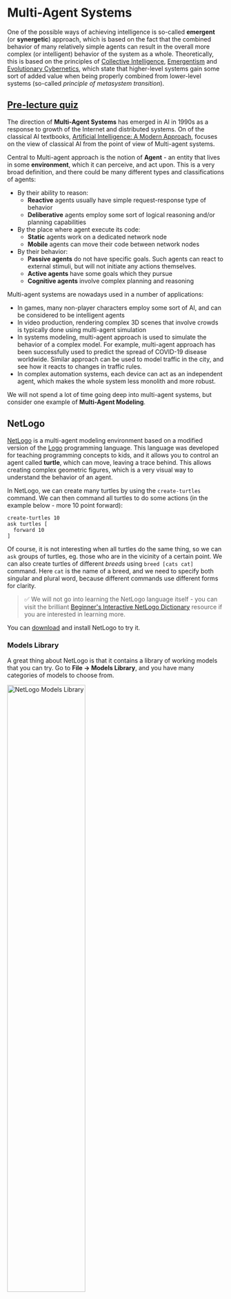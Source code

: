# Multi-Agent Systems

One of the possible ways of achieving intelligence is so-called **emergent** (or **synergetic**) approach, which is based on the fact that the combined behavior of many relatively simple agents can result in the overall more complex (or intelligent) behavior of the system as a whole. Theoretically, this is based on the principles of [Collective Intelligence](https://en.wikipedia.org/wiki/Collective_intelligence), [Emergentism](https://en.wikipedia.org/wiki/Global_brain) and [Evolutionary Cybernetics](https://en.wikipedia.org/wiki/Global_brain), which state that higher-level systems gain some sort of added value when being properly combined from lower-level systems (so-called *principle of metasystem transition*).

## [Pre-lecture quiz](https://black-ground-0cc93280f.1.azurestaticapps.net/quiz/123)

The direction of **Multi-Agent Systems** has emerged in AI in 1990s as a response to growth of the Internet and distributed systems. On of the classical AI textbooks, [Artificial Intelligence: A Modern Approach](https://en.wikipedia.org/wiki/Artificial_Intelligence:_A_Modern_Approach), focuses on the view of classical AI from the point of view of Multi-agent systems.

Central to Multi-agent approach is the notion of **Agent** - an entity that lives in some **environment**, which it can perceive, and act upon. This is a very broad definition, and there could be many different types and classifications of agents:

* By their ability to reason:
   - **Reactive** agents usually have simple request-response type of behavior
   - **Deliberative** agents employ some sort of logical reasoning and/or planning capabilities
* By the place where agent execute its code:
   - **Static** agents work on a dedicated network node
   - **Mobile** agents can move their code between network nodes
* By their behavior:
   - **Passive agents** do not have specific goals. Such agents can react to external stimuli, but will not initiate any actions themselves. 
   - **Active agents** have some goals which they pursue
   - **Cognitive agents** involve complex planning and reasoning

Multi-agent systems are nowadays used in a number of applications:

* In games, many non-player characters employ some sort of AI, and can be considered to be intelligent agents
* In video production, rendering complex 3D scenes that involve crowds is typically done using multi-agent simulation
* In systems modeling, multi-agent approach is used to simulate the behavior of a complex model. For example, multi-agent approach has been successfully used to predict the spread of COVID-19 disease worldwide. Similar approach can be used to model traffic in the city, and see how it reacts to changes in traffic rules.
* In complex automation systems, each device can act as an independent agent, which makes the whole system less monolith and more robust.

We will not spend a lot of time going deep into multi-agent systems, but consider one example of **Multi-Agent Modeling**.

## NetLogo

[NetLogo](https://ccl.northwestern.edu/netlogo/) is a multi-agent modeling environment based on a modified version of the [Logo](https://en.wikipedia.org/wiki/Logo_(programming_language)) programming language. This language was developed for teaching programming concepts to kids, and it allows you to control an agent called **turtle**, which can move, leaving a trace behind. This allows creating complex geometric figures, which is a very visual way to understand the behavior of an agent.

In NetLogo, we can create many turtles by using the `create-turtles` command. We can then command all turtles to do some actions (in the example below - more 10 point forward):

```
create-turtles 10
ask turtles [
  forward 10
]
```

Of course, it is not interesting when all turtles do the same thing, so we can `ask` groups of turtles, eg. those who are in the vicinity of a certain point. We can also create turtles of different *breeds* using `breed [cats cat]` command. Here `cat` is the name of a breed, and we need to specify both singular and plural word, because different commands use different forms for clarity.

> ✅ We will not go into learning the NetLogo language itself - you can visit the brilliant [Beginner's Interactive NetLogo Dictionary](https://ccl.northwestern.edu/netlogo/bind/) resource if you are interested in learning more.

You can [download](https://ccl.northwestern.edu/netlogo/download.shtml) and install NetLogo to try it.

### Models Library

A great thing about NetLogo is that it contains a library of working models that you can try. Go to **File &rightarrow; Models Library**, and you have many categories of models to choose from.

<img alt="NetLogo Models Library" src="images/NetLogo-ModelLib.png" width="60%"/>

> A screenshot of the models library by Dmitry Soshnikov

You can open one of the models, for example **Biology &rightarrow; Flocking**.

### Main Principles

After opening the model, you are taken to the main NetLogo screen. Here is a sample model that describes the population of wolves and sheep, given finite resources (grass).

![NetLogo Main Screen](images/NetLogo-Main.png)

> Screenshot by Dmitry Soshnikov

On this screen, you can see:

* The **Interface** section which contains:
  - The main field, where all agents live
  - Different controls: buttons, sliders, etc.
  - Graphs that you can use to display parameters of the simulation
* The **Code** tab which contains the editor, where you can type NetLogo program

In most cases, the interface would have a **Setup** button, which initializes the simulation state, and a **Go** button that starts the execution. Those are handled by corresponding handlers in the code that look like this:

```
to go [
...
]
```

NetLogo's world consists of the following objects:

* **Agents** (turtles) that can move across the field and do something. You command agents by using `ask turtles [...]` syntax, and the code in brackets is executed by all agents in *turtle mode*.
* **Patches** are square areas of the field, on which agents live. You can refer to all agents on the same patch, or you can change patch colors and some other properties. You can also `ask patches` to do something.
* **Observer** is a unique agent that controls the world. All button handlers are executed in *observer mode*.

> ✅ The beauty of a multi-agent environment is that the code that runs in turtle mode or in patch mode is executed at the same time by all agents in parallel. Thus, by writing a little code and programming the behavior of individual agent, you can create complex behavior of the simulation system as a whole.

### Flocking

As an example of multi-agent behavior, let's consider **[Flocking](https://en.wikipedia.org/wiki/Flocking_(behavior))**. Flocking is a complex pattern that is very similar to how flocks of birds fly. Watching them fly you can think that they follow some kind of collective algorithm, or that they possess some form of *collective intelligence*. However, this complex behavior arises when each individual agent (in this case, a *bird*) only observes some other agents in a short distance from it, and follows three simple rules:

* **Alignment** - it steers towards the average heading of neighboring agents
* **Cohesion** - it tries to steer towards the average position of neighbors (*long range attraction*)
* **Separation** - when getting too close to other birds, it tries to move away (*short range repulsion*)

You can run the flocking example and observe the behavior. You can also adjust parameters, such as *degree of separation*, or the *viewing range*, which defines how far each bird can see. Note that if you decrease the viewing range to 0, all birds become blind, and flocking stops. If you decrease separation to 0, all birds gather into a straight line.

> ✅ Switch to the **Code** tab and see where three rules of flocking (alignment, cohesion and separation) are implemented in code. Note how we refer only to those agents that are in sight.

### Other Models to see

There are a few more interesting models that you can experiment with:

* **Art &rightarrow; Fireworks** shows how a firework can be considered a collective behavior of individual fire streams
* **Social Science &rightarrow; Traffic Basic** and **Social Science &rightarrow; Traffic Grid** show the model of city traffic in 1D and 2D Grid with or without traffic lights. Each car in the simulation follows the following rules:
   - If the space in front of it is empty - accelerate (up to a certain max speed)
   - If it sees the obstacle in front - brake (and you can adjust how far a driver can see)
* **Social Science &rightarrow; Party** shows how people group together during a cocktail party. You can find the combination of parameters that lead to the fastest increase of happiness of the group.

As you can see from these examples, multi-agent simulations can be quite a useful way to understand the behavior of a complex system consisting of individuals that follow the same or similar logic. It can also be used to control virtual agents, such as [NPCs](https://en.wikipedia.org/wiki/NPC) in computer games, or agents in 3D animated worlds.

## Deliberative Agents

The agents described above are very simple, reacting to changes in environment using some kind of algorithm. As such they are **reactive agents**. However, sometimes agents can reason and plan their action, in which case they are called **deliberative**.

A typical example would be a personal agent that receives an instruction from a human to book a vacation tour. Suppose that there are many agents that live on the internet, who can help it. It should then contact other agents to see which flights are available, what are the hotel prices for different dates, and try to negotiate the best price. When the vacation plan is complete and confirmed by the owner, it can proceed with booking.

In order to do that, agents need to **communicate**. For successful communication they need:

* Some **standard languages to exchange knowledge**, such as [Knowledge Interchange Format](https://en.wikipedia.org/wiki/Knowledge_Interchange_Format) (KIF) and [Knowledge Query and Manipulation Language](https://en.wikipedia.org/wiki/Knowledge_Query_and_Manipulation_Language) (KQML). Those languages are designed based on [Speech Act theory](https://en.wikipedia.org/wiki/Speech_act).
* Those languages should also include some **protocols for negotiations**, based on different **auction types**.
* A **common ontology** to use, so that they refer to the same concepts knowing their semantics
* A way to **discover** what different agents can do, also based on some sort of ontology

Deliberative agents are much more complex than reactive, because they do not only react to changes in environment, they should also be able to *intiate* actions. One of the proposed architectures for deliberative agents is the so-called Belief-Desire-Intention (BDI) agent:

* **Beliefs** form a set of knowledge about an agent's environment. It can be structured as a knowledge base or set of rules that an agent can apply to a specific situation in the environment.
* **Desires** define what an agent wants to do, i.e. its goals. For example, the goal of the personal assistant agent above is to book a tour, and the goal of a hotel agent is to maximize profit.
* **Intentions** are specific actions that an agent plans to achieve its goals. Actions typically change the environment and cause communication with other agents.

There are some platforms available for building multi-agent systems, such as [JADE](https://jade.tilab.com/). [This paper](https://arxiv.org/ftp/arxiv/papers/2007/2007.08961.pdf) contains a review of multi-agent platforms, together with a brief history of multi-agent systems and their different usage scenarios.

## Conclusion

Multi-Agent systems can take very different forms and be used in many different applications. 
They all tend to focus on the simpler behavior of an individual agent, and achieve more complex behavior of the overall system due to **synergetic effect**.

## 🚀 Challenge

Take this lesson to the real world and try to conceptualize a multi-agent system that can solve a problem. What, for example, would a multi-agent system need to do to optimize a school bus route? How could it work in a bakery?

## [Post-lecture quiz](https://black-ground-0cc93280f.1.azurestaticapps.net/quiz/223)

## Review & Self Study

Review the use of this type of system in industry. Pick a domain such as manufacturing or the video game industry and discover how multi-agent systems can be used to solve unique problems.

## [NetLogo Assignment](assignment.md)
